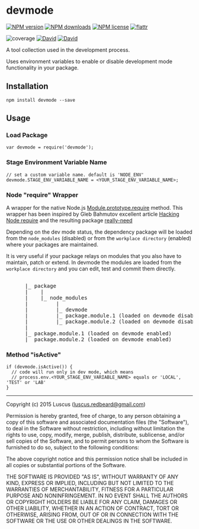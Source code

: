 # devmode
[![NPM version](https://img.shields.io/npm/v/devmode.svg?style=flat)](https://www.npmjs.com/package/devmode "View this project on NPM")
[![NPM downloads](https://img.shields.io/npm/dm/devmode.svg?style=flat)](https://www.npmjs.com/package/devmode "View this project on NPM")
[![NPM license](https://img.shields.io/npm/l/devmode.svg?style=flat)](https://www.npmjs.com/package/devmode "View this project on NPM")
[![flattr](https://img.shields.io/badge/flattr-donate-yellow.svg?style=flat)](http://flattr.com/thing/3817419/luscus-on-GitHub)

![coverage](https://cdn.rawgit.com/luscus/devmode/master/reports/coverage.svg)
[![David](https://img.shields.io/david/luscus/devmode.svg?style=flat)](https://david-dm.org/luscus/devmode)
[![David](https://img.shields.io/david/dev/luscus/devmode.svg?style=flat)](https://david-dm.org/luscus/devmode#info=devDependencies)

A tool collection used in the development process.

Uses environment variables to enable or disable development mode functionality in your package.

## Installation

    npm install devmode --save
    
## Usage

### Load Package

    var devmode = require('devmode');

### Stage Environment Variable Name

    // set a custom variable name. default is 'NODE_ENV'
    devmode.STAGE_ENV_VARIABLE_NAME = <YOUR_STAGE_ENV_VARIABLE_NAME>;

### Node "require" Wrapper
A wrapper for the native Node.js [Module.prototype.require](https://nodejs.org/dist/latest-v4.x/docs/api/modules.html#modules_module_require_id) method.
This wrapper has been inspired by Gleb Bahmutov excellent article
[Hacking Node require](http://bahmutov.calepin.co/hacking-node-require.html) and the resulting package [really-need](https://github.com/bahmutov/really-need)

Depending on the dev mode status, the dependency package will be loaded
from the `node_modules` (disabled) or from the `workplace directory` (enabled)
where your packages are maintained.

It is very useful if your package relays on modules that you also
have to maintain, patch or extend. In devmode the modules are loaded from
the `workplace directory` and you can edit, test and commit them directly.

<pre>
    <WORKPLACE>
      |_ package
      |    |
      |    |_ node_modules
      |         |
      |         |_ devmode
      |         |_ package.module.1 (loaded on devmode disabled)
      |         |_ package.module.2 (loaded on devmode disabled)
      |    
      |_ package.module.1 (loaded on devmode enabled)
      |_ package.module.2 (loaded on devmode enabled)
</pre>

### Method "isActive"

    if (devmode.isActive()) {
      // code will run only in dev mode, which means
      // process.env.<YOUR_STAGE_ENV_VARIABLE_NAME> equals or 'LOCAL', 'TEST' or 'LAB'
    }

    
--------------
Copyright (c) 2015 Luscus (luscus.redbeard@gmail.com)

Permission is hereby granted, free of charge, to any person obtaining a copy of this software and associated documentation files (the "Software"), to deal in the Software without restriction, including without limitation the rights to use, copy, modify, merge, publish, distribute, sublicense, and/or sell copies of the Software, and to permit persons to whom the Software is furnished to do so, subject to the following conditions:

The above copyright notice and this permission notice shall be included in all copies or substantial portions of the Software.

THE SOFTWARE IS PROVIDED "AS IS", WITHOUT WARRANTY OF ANY KIND, EXPRESS OR IMPLIED, INCLUDING BUT NOT LIMITED TO THE WARRANTIES OF MERCHANTABILITY, FITNESS FOR A PARTICULAR PURPOSE AND NONINFRINGEMENT. IN NO EVENT SHALL THE AUTHORS OR COPYRIGHT HOLDERS BE LIABLE FOR ANY CLAIM, DAMAGES OR OTHER LIABILITY, WHETHER IN AN ACTION OF CONTRACT, TORT OR OTHERWISE, ARISING FROM, OUT OF OR IN CONNECTION WITH THE SOFTWARE OR THE USE OR OTHER DEALINGS IN THE SOFTWARE.
